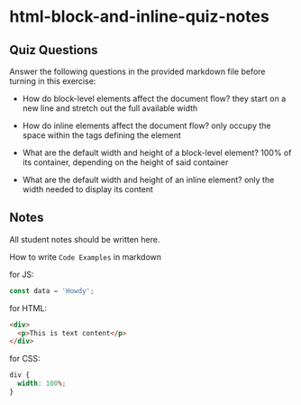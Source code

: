 # html-block-and-inline-quiz-notes

## Quiz Questions

Answer the following questions in the provided markdown file before turning in this exercise:

- How do block-level elements affect the document flow?
  they start on a new line and stretch out the full available width

- How do inline elements affect the document flow?
  only occupy the space within the tags defining the element

- What are the default width and height of a block-level element?
  100% of its container, depending on the height of said container

- What are the default width and height of an inline element?
  only the width needed to display its content

## Notes

All student notes should be written here.

How to write `Code Examples` in markdown

for JS:

```javascript
const data = 'Howdy';
```

for HTML:

```html
<div>
  <p>This is text content</p>
</div>
```

for CSS:

```css
div {
  width: 100%;
}
```
